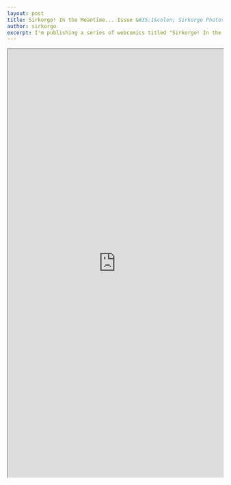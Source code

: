 ```yaml
---
layout: post
title: Sirkorgo! In the Meantime... Issue &#35;1&colon; Sirkorgo Photosynthesizes! 
author: sirkorgo
excerpt: I'm publishing a series of webcomics titled "Sirkorgo! In the Meantime..." They'll be random comics about sirkorgo and his friends just... doing fun stuff! These comics will be pretty short, ranging from around 2-3 pages!
---
```


<iframe allow="autoplay" height="1000px" src="https://drive.google.com/file/d/15T0FMO0aOM6F9Sa7iVk2mNdK0IQjqpVa/preview" width="100%"></iframe>